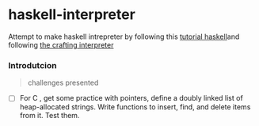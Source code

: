 # haskell-interpreter
Attempt to make haskell intrepreter by following this [tutorial haskell](https://youtube.com/playlist?list=PLF1Z-APd9zK5uFc8FKr_di9bfsYv8-lbc&si=ChGEt2enJcaQSFOu)and following [the crafting interpreter](https://craftinginterpreters.com/introduction.html)
### Introdutcion 
> challenges presented
- [ ] For C , get some practice with pointers, define a doubly linked list of heap-allocated strings. Write functions to insert, find, and delete items from it. Test them.
